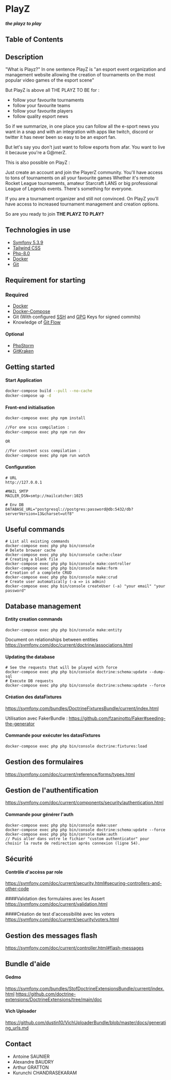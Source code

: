 # PlayZ
#### *the playz to play*

## Table of Contents


## Description 

"What is Playz?" In one sentence PlayZ is "an esport event organization and management website allowing the creation of tournaments on the most popular video games of the esport scene"

But PlayZ is above all THE PLAYZ TO BE for :

- follow your favourite tournaments
- follow your favourite teams
- follow your favourite players
- follow quality esport news

So if we summarize, in one place you can follow all the e-sport news you want in a snap and with an integration with apps like twitch, discord or twitter it has never been so easy to be an esport fan.

But let's say you don't just want to follow esports from afar. You want to live it because you're a G@merZ. 

This is also possible on PlayZ :

Just create an account and join the PlayerZ community. You'll have access to tons of tournaments on all your favourite games
Whether it's remote Rocket League tournaments, amateur Starcraft LANS or big professional League of Legends events. There's something for everyone.

If you are a tournament organizer and still not convinced. On PlayZ you'll have access to increased tournament management and creation options.

So are you ready to join **THE PLAYZ TO PLAY?**

## Technologies in use
- [Symfony 5.3.9](https://symfony.com/doc/5.2/index.html)
- [Tailwind CSS](https://tailwindcss.com/docs)
- [Php-8.0](https://www.php.net/manual-lookup.php?pattern=php+unit&scope=quickref)
- [Docker](https://docs.docker.com/)
- [Git](https://git-scm.com/doc)


## Requirement for starting

### Required

- [Docker](https://docs.docker.com/engine/install/)
- [Docker-Compose](https://docs.docker.com/compose/install/)
- Git (With configured [SSH](https://docs.github.com/en/authentication/connecting-to-github-with-ssh) and [GPG](https://docs.github.com/en/authentication/managing-commit-signature-verification/generating-a-new-gpg-key) Keys for signed commits)
- Knowledge of [Git Flow](https://www.atlassian.com/fr/git/tutorials/comparing-workflows/gitflow-workflow#:~:text=git%2Dflow%20est%20un%20outil,ex%C3%A9cuter%20brew%20install%20git%2Dflow%20.)

#### Optional

- [PhpStorm](https://www.jetbrains.com/fr-fr/phpstorm/download/#section=windows)
- [GitKraken](https://www.gitkraken.com/)

## Getting started

#### Start Application
```bash
docker-compose build --pull --no-cache
docker-compose up -d
```

#### Front-end initialisation
```bash
docker-compose exec php npm install

//For one scss compilation :
docker-compose exec php npm run dev

OR

//For constent scss compilation :
docker-compose exec php npm run watch
```

#### Configuration
```text
# URL
http://127.0.0.1

#MAIL SMTP
MAILER_DSN=smtp://mailcatcher:1025

# Env DB
DATABASE_URL="postgresql://postgres:password@db:5432/db?serverVersion=13&charset=utf8"
```

## Useful commands
```
# List all existing commands 
docker-compose exec php php bin/console
# Delete browser cache
docker-compose exec php php bin/console cache:clear
# Creating a blank file
docker-compose exec php php bin/console make:controller
docker-compose exec php php bin/console make:form
# Creation of a complete CRUD
docker-compose exec php php bin/console make:crud
# Create user automatically (-a => is admin)
docker-compose exec php bin/console createUser (-a) "your email" "your password"
```

## Database management

#### Entity creation commands
```
docker-compose exec php php bin/console make:entity
```
Document on relationships between entities
https://symfony.com/doc/current/doctrine/associations.html

#### Updating the database
```
# See the requests that will be played with force
docker-compose exec php php bin/console doctrine:schema:update --dump-sql
# Execute DB requests
docker-compose exec php php bin/console doctrine:schema:update --force
```

#### Création des dataFixtures

https://symfony.com/bundles/DoctrineFixturesBundle/current/index.html

Utilisation avec FakerBundle : https://github.com/fzaninotto/Faker#seeding-the-generator

#### Commande pour exécuter les datasFixtures

```
docker-compose exec php php bin/console doctrine:fixtures:load
```

## Gestion des formulaires

https://symfony.com/doc/current/reference/forms/types.html

## Gestion de l'authentification

https://symfony.com/doc/current/components/security/authentication.html

#### Commande pour générer l'auth

```
docker-compose exec php php bin/console make:user
docker-compose exec php php bin/console doctrine:schema:update --force
docker-compose exec php php bin/console make:auth
// Puis aller dans votre le fichier "custom authenticator" pour choisir la route de redirection après connexion (ligne 54).
```

## Sécurité

#### Contrôle d'accèss par role
https://symfony.com/doc/current/security.html#securing-controllers-and-other-code

####Validation des formulaires avec les Assert
https://symfony.com/doc/current/validation.html

####Création de test d'accessibilité avec les voters
https://symfony.com/doc/current/security/voters.html

## Gestion des messages flash
https://symfony.com/doc/current/controller.html#flash-messages

## Bundle d'aide

#### Gedmo
https://symfony.com/bundles/StofDoctrineExtensionsBundle/current/index.html
https://github.com/doctrine-extensions/DoctrineExtensions/tree/main/doc

#### Vich Uploader
https://github.com/dustin10/VichUploaderBundle/blob/master/docs/generating_urls.md

## Contact

- Antoine SAUNIER
- Alexandre BAUDRY
- Arthur GRATTON
- Kurunchi CHANDRASEKARAM